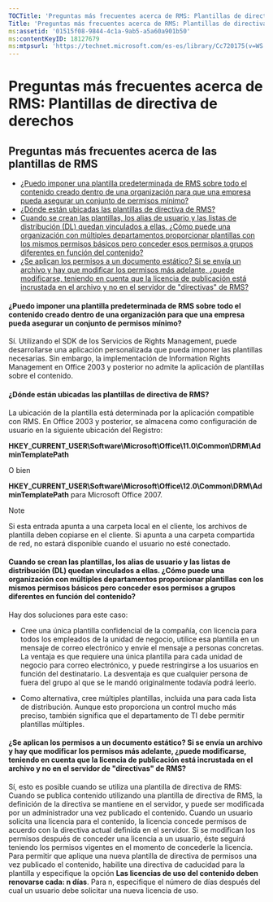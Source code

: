 ```yaml
---
TOCTitle: 'Preguntas más frecuentes acerca de RMS: Plantillas de directiva de derechos'
Title: 'Preguntas más frecuentes acerca de RMS: Plantillas de directiva de derechos'
ms:assetid: '01515f08-9844-4c1a-9ab5-a5a60a901b50'
ms:contentKeyID: 18127679
ms:mtpsurl: 'https://technet.microsoft.com/es-es/library/Cc720175(v=WS.10)'
---
```


Preguntas más frecuentes acerca de RMS: Plantillas de directiva de derechos
===========================================================================

Preguntas más frecuentes acerca de las plantillas de RMS
--------------------------------------------------------

-   [¿Puedo imponer una plantilla predeterminada de RMS sobre todo el contenido creado dentro de una organización para que una empresa pueda asegurar un conjunto de permisos mínimo?](#bkmk_57)
-   [¿Dónde están ubicadas las plantillas de directiva de RMS?](#bkmk_58)
-   [Cuando se crean las plantillas, los alias de usuario y las listas de distribución (DL) quedan vinculados a ellas. ¿Cómo puede una organización con múltiples departamentos proporcionar plantillas con los mismos permisos básicos pero conceder esos permisos a grupos diferentes en función del contenido?](#bkmk_59)
-   [¿Se aplican los permisos a un documento estático? Si se envía un archivo y hay que modificar los permisos más adelante, ¿puede modificarse, teniendo en cuenta que la licencia de publicación está incrustada en el archivo y no en el servidor de "directivas" de RMS?](#bkmk_60)

#### ¿Puedo imponer una plantilla predeterminada de RMS sobre todo el contenido creado dentro de una organización para que una empresa pueda asegurar un conjunto de permisos mínimo?

Sí. Utilizando el SDK de los Servicios de Rights Management, puede desarrollarse una aplicación personalizada que pueda imponer las plantillas necesarias. Sin embargo, la implementación de Information Rights Management en Office 2003 y posterior no admite la aplicación de plantillas sobre el contenido.

#### ¿Dónde están ubicadas las plantillas de directiva de RMS?

La ubicación de la plantilla está determinada por la aplicación compatible con RMS. En Office 2003 y posterior, se almacena como configuración de usuario en la siguiente ubicación del Registro:

**HKEY\_CURRENT\_USER\\Software\\Microsoft\\Office\\11.0\\Common\\DRM\\AdminTemplatePath**

O bien

**HKEY\_CURRENT\_USER\\Software\\Microsoft\\Office\\12.0\\Common\\DRM\\AdminTemplatePath** para Microsoft Office 2007.

> [!NOTE]
> Si esta entrada apunta a una carpeta local en el cliente, los archivos de plantilla deben copiarse en el cliente. Si apunta a una carpeta compartida de red, no estará disponible cuando el usuario no esté conectado. 

#### Cuando se crean las plantillas, los alias de usuario y las listas de distribución (DL) quedan vinculados a ellas. ¿Cómo puede una organización con múltiples departamentos proporcionar plantillas con los mismos permisos básicos pero conceder esos permisos a grupos diferentes en función del contenido?

Hay dos soluciones para este caso:

-   Cree una única plantilla confidencial de la compañía, con licencia para todos los empleados de la unidad de negocio, utilice esa plantilla en un mensaje de correo electrónico y envíe el mensaje a personas concretas. La ventaja es que requiere una única plantilla para cada unidad de negocio para correo electrónico, y puede restringirse a los usuarios en función del destinatario. La desventaja es que cualquier persona de fuera del grupo al que se le mandó originalmente todavía podrá leerlo.

-   Como alternativa, cree múltiples plantillas, incluida una para cada lista de distribución. Aunque esto proporciona un control mucho más preciso, también significa que el departamento de TI debe permitir plantillas múltiples.

#### ¿Se aplican los permisos a un documento estático? Si se envía un archivo y hay que modificar los permisos más adelante, ¿puede modificarse, teniendo en cuenta que la licencia de publicación está incrustada en el archivo y no en el servidor de "directivas" de RMS?

Sí, esto es posible cuando se utiliza una plantilla de directiva de RMS: Cuando se publica contenido utilizando una plantilla de directiva de RMS, la definición de la directiva se mantiene en el servidor, y puede ser modificada por un administrador una vez publicado el contenido. Cuando un usuario solicita una licencia para el contenido, la licencia concede permisos de acuerdo con la directiva actual definida en el servidor. Si se modifican los permisos después de conceder una licencia a un usuario, éste seguirá teniendo los permisos vigentes en el momento de concederle la licencia. Para permitir que aplique una nueva plantilla de directiva de permisos una vez publicado el contenido, habilite una directiva de caducidad para la plantilla y especifique la opción **Las licencias de uso del contenido deben renovarse cada: n días**. Para n, especifique el número de días después del cual un usuario debe solicitar una nueva licencia de uso.